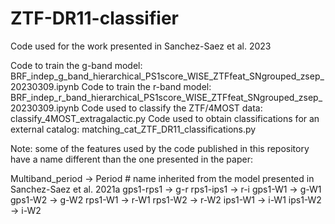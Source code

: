 # ZTF-DR11-classifier
Code used for the work presented in Sanchez-Saez et al. 2023

Code to train the g-band model: BRF_indep_g_band_hierarchical_PS1score_WISE_ZTFfeat_SNgrouped_zsep_20230309.ipynb
Code to train the r-band model: BRF_indep_r_band_hierarchical_PS1score_WISE_ZTFfeat_SNgrouped_zsep_20230309.ipynb
Code used to classify the ZTF/4MOST data: classify_4MOST_extragalactic.py
Code used to obtain classifications for an external catalog: matching_cat_ZTF_DR11_classifications.py 


Note: some of the features used by the code published in this repository have a name different than the one presented in the paper:

Multiband_period -> Period # name inherited from the model presented in Sanchez-Saez et al. 2021a
gps1-rps1 -> g-r
rps1-ips1 -> r-i
gps1-W1 -> g-W1
gps1-W2 -> g-W2
rps1-W1 -> r-W1
rps1-W2 -> r-W2
ips1-W1 -> i-W1
ips1-W2 -> i-W2
